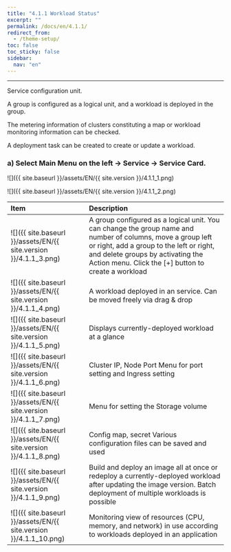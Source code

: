```yaml
---
title: "4.1.1 Workload Status"
excerpt: ""
permalink: /docs/en/4.1.1/
redirect_from:
  - /theme-setup/
toc: false
toc_sticky: false
sidebar:
  nav: "en"
---
```



---
Service configuration unit.

A group is configured as a logical unit, and a workload is deployed in the group.

The metering information of clusters constituting a map or workload monitoring information can be checked.

A deployment task can be created to create or update a workload.

### a\) Select Main Menu on the left → Service → Service Card.
![]({{ site.baseurl }}/assets/EN/{{ site.version }}/4.1.1_1.png)

![]({{ site.baseurl }}/assets/EN/{{ site.version }}/4.1.1_2.png)

| **Item**                                                         | **Description**  |
| :--------------------------------------------------------------- | :-------------------------------------------------------------------------------------------------------------------------------------------------------------------------------------------------------------------------------------------------- |
| ![]({{ site.baseurl }}/assets/EN/{{ site.version }}/4.1.1_3.png) | A group configured as a logical unit. You can change the group name and number of columns, move a group left or right, add a group to the left or right, and delete groups by activating the Action menu. Click the [+] button to create a workload |
| ![]({{ site.baseurl }}/assets/EN/{{ site.version }}/4.1.1_4.png) | A workload deployed in an service. Can be moved freely via drag & drop |
| ![]({{ site.baseurl }}/assets/EN/{{ site.version }}/4.1.1_5.png) | Displays currently-deployed workload at a glance  |
| ![]({{ site.baseurl }}/assets/EN/{{ site.version }}/4.1.1_6.png) | Cluster IP, Node Port Menu for port setting and Ingress setting |
| ![]({{ site.baseurl }}/assets/EN/{{ site.version }}/4.1.1_7.png) | Menu for setting the Storage volume  |
| ![]({{ site.baseurl }}/assets/EN/{{ site.version }}/4.1.1_8.png) | Config map, secret Various configuration files can be saved and used  |
| ![]({{ site.baseurl }}/assets/EN/{{ site.version }}/4.1.1_9.png) | Build and deploy an image all at once or redeploy a currently-deployed workload after updating the image version. Batch deployment of multiple workloads is possible  |
| ![]({{ site.baseurl }}/assets/EN/{{ site.version }}/4.1.1_10.png) | Monitoring view of resources \(CPU, memory, and network\) in use according to workloads deployed in an application  |
